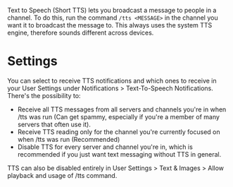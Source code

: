<!-- TITLE: Text to Speech -->

Text to Speech (Short TTS) lets you broadcast a message to people in a channel. To do this, run the command `/tts <MESSAGE>` in the channel you want it to broadcast the message to. This always uses the system TTS engine, therefore sounds different across devices.

# Settings
You can select to receive TTS notifications and which ones to receive in your User Settings under Notifications > Text-To-Speech Notifications. There's the possibility to:

* Receive all TTS messages from all servers and channels you're in when /tts was run (Can get spammy, especially if you're a member of many servers that often use it).
* Receive TTS reading only for the channel you're currently focused on when /tts was run (Recommended)
* Disable TTS for every server and channel you're in, which is recommended if you just want text messaging without TTS in general.

TTS can also be disabled entirely in User Settings > Text & Images > Allow playback and usage of /tts command.